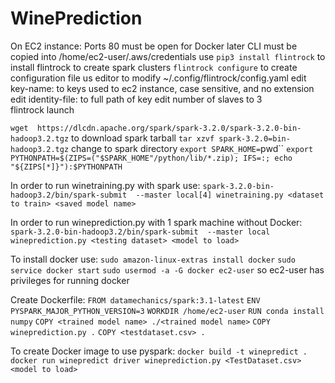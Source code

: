 # WinePrediction
On EC2 instance:
  Ports 80 must be open for Docker later
  CLI must be copied into /home/ec2-user/.aws/credentials
  use `pip3 install flintrock` to install flintrock to create spark clusters
  `flintrock configure` to create configuration file
  us editor to modify ~/.config/flintrock/config.yaml
    edit key-name: to keys used to ec2 instance, case sensitive, and no extension
    edit identity-file: to full path of key
    edit number of slaves to 3  
  flintrock launch <cluster name>
  
  `wget  https://dlcdn.apache.org/spark/spark-3.2.0/spark-3.2.0-bin-hadoop3.2.tgz` to download spark tarball
  `tar xzvf spark-3.2.0=bin-hadoop3.2.tgz`
  change to spark directory
  `export SPARK_HOME=`pwd``
  `export PYTHONPATH=$(ZIPS=("$SPARK_HOME"/python/lib/*.zip); IFS=:; echo "${ZIPS[*]}"):$PYTHONPATH`
  
  In order to run winetraining.py with spark use:
    `spark-3.2.0-bin-hadoop3.2/bin/spark-submit  --master local[4] winetraining.py <dataset to train> <saved model name>`
  
  In order to run wineprediction.py with 1 spark machine without Docker:
    `spark-3.2.0-bin-hadoop3.2/bin/spark-submit  --master local wineprediction.py <testing dataset> <model to load>`
  
  
  To install docker use:
    `sudo amazon-linux-extras install docker`
    `sudo service docker start`
    `sudo usermod -a -G docker ec2-user` so ec2-user has privileges for running docker
  
  Create Dockerfile:
  `FROM datamechanics/spark:3.1-latest`
  `ENV PYSPARK_MAJOR_PYTHON_VERSION=3`
  `WORKDIR /home/ec2-user`
  `RUN conda install numpy`
  `COPY <trained model name> ./<trained model name>`
  `COPY wineprediction.py .`
  `COPY <testdataset.csv> .`
  
  To create Docker image to use pyspark:
    `docker build -t winepredict .`
    `docker run winepredict driver wineprediction.py <TestDataset.csv> <model to load>`
    
    
   
  
